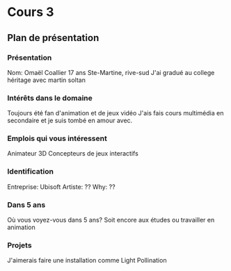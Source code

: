 # Cours 3
## Plan de présentation

### Présentation
Nom: Omaël Coallier
17 ans
Ste-Martine, rive-sud
J'ai gradué au college héritage avec martin soltan

### Intérêts dans le domaine
Toujours été fan d'animation et de jeux vidéo
J'ais fais cours multimédia en secondaire et je suis tombé en amour avec.


### Emplois qui vous intéressent
Animateur 3D
Concepteurs de jeux interactifs

### Identification
Entreprise: Ubisoft
Artiste: ??
Why: ??
### Dans 5 ans

Où vous voyez-vous dans 5 ans? 
Soit encore aux études ou travailler en animation

### Projets
J'aimerais faire une installation comme Light Pollination

